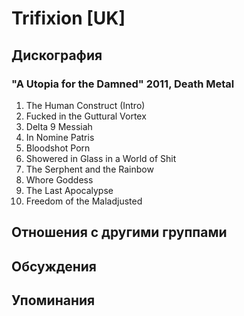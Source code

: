 # Trifixion [UK]



## Дискография

### "A Utopia for the Damned" 2011, Death Metal

1. The Human Construct (Intro)	 
2. Fucked in the Guttural Vortex	 
3. Delta 9 Messiah	 
4. In Nomine Patris	 
5. Bloodshot Porn	 
6. Showered in Glass in a World of Shit	 
7. The Serphent and the Rainbow	 
8. Whore Goddess	 
9. The Last Apocalypse	 
10. Freedom of the Maladjusted


## Отношения с другими группами


## Обсуждения


## Упоминания

